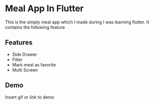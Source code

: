 
# Meal App In Flutter

This is the simply meal app which I made during I was learning flutter. It contains the following feature


## Features

- Side Drawer
- Filter
- Mark meal as favorite
- Multi Screen

## Demo

Insert gif or link to demo

